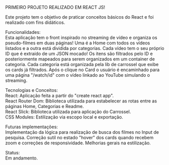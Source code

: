 PRIMEIRO PROJETO REALIZADO EM REACT JS!


Este projeto tem o objetivo de praticar conceitos básicos do React e foi realizado com fins didáticos.

Funcionalidades: </br>
Esta aplicação tem o front inspirado no streaming de vídeo e organiza os pseudo-filmes em duas páginas! Uma é a Home com todos os vídeos listados e a outra está dividida por categorias. Cada vídeo tem o seu próprio ID que é extraído de um JSON mocado! Os itens são filtrados pelo ID e posteriormente mapeados para serem organizados em um container de categoria.
Cada categoria está organizada pela lib de carrossel que exibe os cards já filtrados. Após o clique no Card o usuário é encaminhado para uma página "/watch/id" com o vídeo linkado ao YouTube simulando o streaming.

Tecnologias e Conceitos: </br>
React: Aplicação feita a partir do "create react app".</br>
React Router Dom: Biblioteca utilizada para estabelecer as rotas entre as páginas Home, Categorias e Readme.</br>
React Slick: Biblioteca utilizada para aplicação do Carrossel.</br>
CSS Modules: Estilização via escopo local e exportação.</br>

Futuras implementações: </br>
Implementação da lógica para realização de busca dos filmes no Input de pesquisa.
Correção sutil no estado "hover" dos cards quando recebem zoom e correções de responsividade.
Melhorias gerais na estilização.

Status: </br>
Em andamento.
